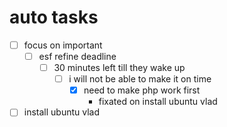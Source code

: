 # auto tasks

- [ ] focus on important
  - [ ] esf refine deadline
    - [ ] 30 minutes left till they wake up
      - [ ] i will not be able to make it on time
        - [X] need to make php work first
          - fixated on install ubuntu vlad
- [ ] install ubuntu vlad
